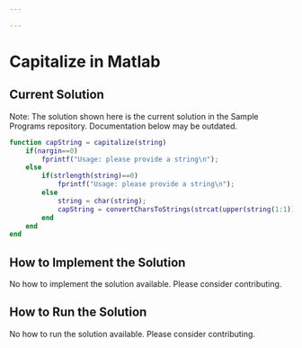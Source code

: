```yaml
---

---
```


# Capitalize in Matlab

## Current Solution

Note: The solution shown here is the current solution in the Sample Programs repository. Documentation below may be outdated.

```Matlab
function capString = capitalize(string)
    if(nargin==0)
        fprintf("Usage: please provide a string\n");
    else
        if(strlength(string)==0)
            fprintf("Usage: please provide a string\n");
        else
            string = char(string);
            capString = convertCharsToStrings(strcat(upper(string(1:1)),string(2:end)));
        end
    end
end
```

## How to Implement the Solution

No how to implement the solution available. Please consider contributing.

## How to Run the Solution

No how to run the solution available. Please consider contributing.